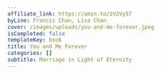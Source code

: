 ```yaml
---
affiliate_link: https://amzn.to/2V2Vy57
byLine: Francis Chan, Lisa Chan
cover: /images/uploads/you-and-me-forever.jpeg
isCompleted: false
templateKey: book
title: You and Me Forever
categories: []
subtitle: Marriage in Light of Eternity
---
```

